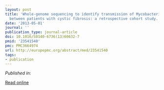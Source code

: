```yaml
---
layout: post
title: 'Whole-genome sequencing to identify transmission of Mycobacterium abscessus
  between patients with cystic fibrosis: a retrospective cohort study.'
date: '2013-05-01'
journal: ''
publication_type: journal-article
doi: 10.1016/S0140-6736(13)60632-7
pmid: '23541540'
pmc: PMC3664974
url: http://europepmc.org/abstract/med/23541540
tags:
- publication
---
```


*Published in*: 

[Read online](http://europepmc.org/abstract/med/23541540)


